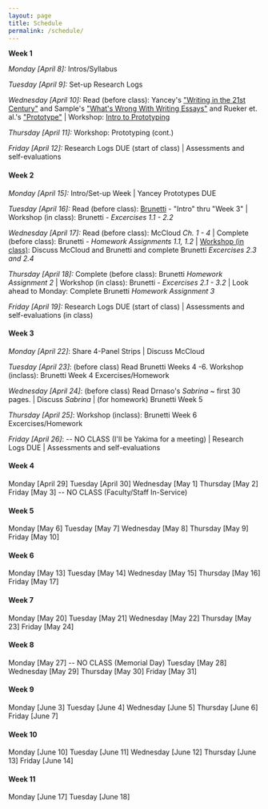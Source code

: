 ```yaml
---
layout: page
title: Schedule
permalink: /schedule/ 
---
```



**Week 1**

*Monday [April 8]:* Intros/Syllabus

*Tuesday [April 9]:* Set-up Research Logs 

*Wednesday [April 10]:* Read (before class): Yancey's ["Writing in the 21st Century"](https://www.nwp.org/cs/public/print/resource/2852) and Sample's ["What's Wrong With Writing Essays"](http://dhdebates.gc.cuny.edu/debates/text/42) and Rueker et. al.'s ["Prototype"](https://digitalpedagogy.mla.hcommons.org/keywords/prototype/) | Workshop: [Intro to Prototyping](https://jloan.github.io/e107v2/slides/107wk1.html)

*Thursday [April 11]:* Workshop: Prototyping (cont.)

*Friday [April 12]:* Research Logs DUE (start of class) | Assessments and self-evaluations

#### Week 2

*Monday [April 15]:* Intro/Set-up Week | Yancey Prototypes DUE

*Tuesday [April 16]:* Read (before class): [Brunetti](https://sbctc-piercecollege.primo.exlibrisgroup.com/discovery/fulldisplay?docid=alma992261707302818&context=L&vid=01STATEWA_PIERCE:PIERCE&search_scope=MyInst_and_CI&tab=Everything&lang=en)  - "Intro" thru "Week 3"  | Workshop (in class): Brunetti - *Excercises 1.1 - 2.2* 

*Wednesday [April 17]:* Read (before class): McCloud *Ch. 1 - 4* | Complete (before class): Brunetti - *Homework Assignments 1.1, 1.2* | [Workshop (in class)](slides/brunetti1-3.html): Discuss McCloud and Brunetti and complete Brunetti *Excercises 2.3 and 2.4*

*Thursday [April 18]:* Complete (before class): Brunetti *Homework Assignment 2*  | Workshop (in class): Brunetti - *Excercises 2.1 - 3.2* | Look ahead to Monday: Complete Brunetti *Homework Assignment 3*

*Friday [April 19]:* Research Logs DUE (start of class) | Assessments and self-evaluations (in class)

#### Week 3

*Monday [April 22]*: Share 4-Panel Strips | Discuss McCloud

*Tuesday [April 23]*: (before class) Read Brunetti Weeks 4 -6. Workshop (inclass): Brunetti Week 4 Excercises/Homework

*Wednesday [April 24]*: (before class) Read Drnaso's *Sabrina* ~ first 30 pages. | Discuss *Sabrina* | (for homework) Brunetti Week 5

*Thursday [April 25]*: Workshop (inclass): Brunetti Week 6 Excercises/Homework

*Friday [April 26]*: -- NO CLASS (I'll be Yakima for a meeting) | Research Logs DUE | Assessments and self-evaluations 

#### Week 4

Monday [April 29]
Tuesday [April 30]
Wednesday [May 1]
Thursday [May 2]
Friday [May 3] -- NO CLASS (Faculty/Staff In-Service)

#### Week 5

Monday [May 6]
Tuesday [May 7]
Wednesday [May 8]
Thursday [May 9]
Friday [May 10]

#### Week 6

Monday [May 13]
Tuesday [May 14]
Wednesday [May 15]
Thursday [May 16]
Friday [May 17]

#### Week 7

Monday [May 20]
Tuesday [May 21]
Wednesday [May 22]
Thursday [May 23]
Friday [May 24]

#### Week 8

Monday [May 27] -- NO CLASS (Memorial Day)
Tuesday [May 28]
Wednesday [May 29]
Thursday [May 30]
Friday [May 31]

#### Week 9

Monday [June 3]
Tuesday [June 4]
Wednesday [June 5]
Thursday [June 6]
Friday [June 7]

#### Week 10

Monday [June 10]
Tuesday [June 11]
Wednesday [June 12]
Thursday [June 13]
Friday [June 14]

#### Week 11

Monday [June 17]
Tuesday [June 18]
